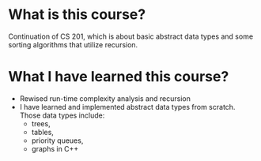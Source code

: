 # What is this course?

Continuation of CS 201, which is about basic abstract data types and some sorting algorithms that utilize recursion.

# What I have learned this course?

- Rewised run-time complexity analysis and recursion
- I have learned and implemented abstract data types from scratch. Those data types include:
  * trees,  
  * tables,
  * priority queues,
  * graphs
  in C++

